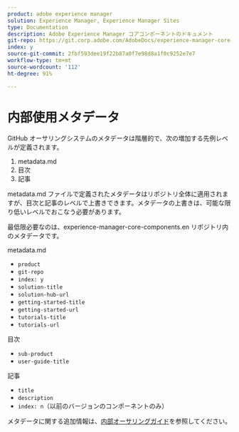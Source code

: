 ```yaml
---
product: adobe experience manager
solution: Experience Manager, Experience Manager Sites
type: Documentation
description: Adobe Experience Manager コアコンポーネントのドキュメント
git-repo: https://git.corp.adobe.com/AdobeDocs/experience-manager-core-components.ja-JP
index: y
source-git-commit: 2fbf593dee19f22b87a0f7e98d8a1f0c9252e7e7
workflow-type: tm+mt
source-wordcount: '112'
ht-degree: 91%

---
```



# 内部使用メタデータ

GitHub オーサリングシステムのメタデータは階層的で、次の増加する先例レベルが定義されます。

1. metadata.md
1. 目次
1. 記事

metadata.md ファイルで定義されたメタデータはリポジトリ全体に適用されますが、目次と記事のレベルで上書きできます。メタデータの上書きは、可能な限り低いレベルでおこなう必要があります。

最低限必要なのは、experience-manager-core-components.en リポジトリ内のメタデータです。

metadata.md

* `product`
* `git-repo`
* `index: y`
* `solution-title`
* `solution-hub-url`
* `getting-started-title`
* `getting-started-url`
* `tutorials-title`
* `tutorials-url`

目次

* `sub-product`
* `user-guide-title`

記事

* `title`
* `description`
* `index: n`（以前のバージョンのコンポーネントのみ）

メタデータに関する追加情報は、[内部オーサリングガイド](https://experienceleague.adobe.com/docs/authoring-guide-exl/using/authoring/features/metadata.html#solution)を参照してください。
